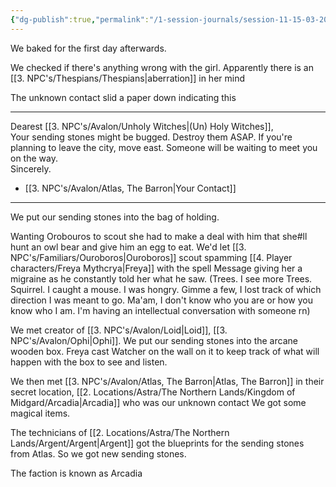 ```yaml
---
{"dg-publish":true,"permalink":"/1-session-journals/session-11-15-03-2025/"}
---
```


We baked for the first day afterwards.

We checked if there's anything wrong with the girl. Apparently there is an [[3. NPC's/Thespians/Thespians\|aberration]] in her mind

The unknown contact slid a paper down indicating this

-------------------------------------------------------
Dearest [[3. NPC's/Avalon/Unholy Witches\|(Un) Holy Witches]],  
Your sending stones might be bugged. Destroy them ASAP. If you're planning to leave the city, move east. Someone will be waiting to meet you on the way.   
Sincerely.  
- [[3. NPC's/Avalon/Atlas, The Barron\|Your Contact]]
--------------------------------------------
We put our sending stones into the bag of holding.

Wanting Orobouros to scout she had to make a deal with him that she#ll hunt an owl bear and give him an egg to eat.
We'd let [[3. NPC's/Familiars/Ouroboros\|Ouroboros]] scout spamming [[4. Player characters/Freya Mythcrya\|Freya]] with the spell Message giving her a migraine as he constantly told her what he saw.  (Trees. I see more Trees. Squirrel. I caught a mouse. I was hongry. Gimme a few, I lost track of which direction I was meant to go. Ma'am, I don't know who you are or how you know who I am. I'm having an intellectual conversation with someone rn)

We met creator of [[3. NPC's/Avalon/Loid\|Loid]], [[3. NPC's/Avalon/Ophi\|Ophi]]. We put our sending stones into the arcane wooden box. Freya cast Watcher on the wall on it to keep track of what will happen with the box to see and listen.

We then met [[3. NPC's/Avalon/Atlas, The Barron\|Atlas, The Barron]] in their secret location, [[2. Locations/Astra/The Northern Lands/Kingdom of Midgard/Arcadia\|Arcadia]] who was our unknown contact We got some magical items.

The technicians of [[2. Locations/Astra/The Northern Lands/Argent/Argent\|Argent]] got the blueprints for the sending stones from Atlas. So we got new sending stones.

The faction is known as Arcadia


